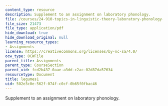```yaml
---
content_type: resource
description: Supplement to an assignment on laboratory phonology.
file: /courses/24-910-topics-in-linguistic-theory-laboratory-phonology-spring-2007/502e3c0e562f074fc0cf0b65f0fbac46_legumes1.pdf
file_size: 21473
file_type: application/pdf
hide_download: true
hide_download_original: null
learning_resource_types:
- Assignments
license: https://creativecommons.org/licenses/by-nc-sa/4.0/
ocw_type: OCWFile
parent_title: Assignments
parent_type: CourseSection
parent_uid: fcd2b437-0aae-a3dd-c2ac-02d87da57634
resourcetype: Document
title: legumes1
uid: 502e3c0e-562f-074f-c0cf-0b65f0fbac46
---
```

Supplement to an assignment on laboratory phonology.